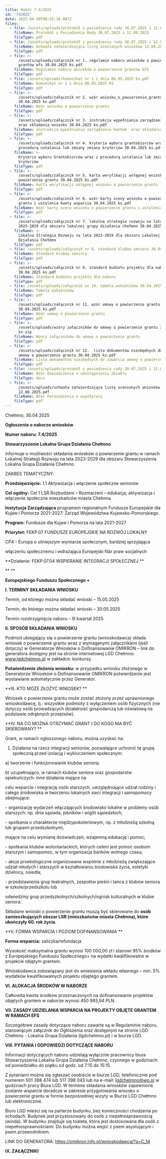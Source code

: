 ```yaml
---
title: Nabór 7.4/2025
id: '742025'
date: 2025-04-30T08:52:18.887Z
files:
  - file: /assets/uploads/protokół z posiedzenia rady 30.07.2025 i 12.08.2025.pdf
    fileName: Protokół z Posiedzenia Rady 30.07.2025 i 12.08.2025
    fileType: pdf
  - file: /assets/uploads/protokół z posiedzenia rady 30.07.2025 i 12.08.2025.pdf
    fileName: Uchwała zatwierdzająca listę ocenionych wniosków 12.08.2025
    fileType: pdf
  - file: >-
      /assets/uploads/załącznik nr 1. regulamin naboru wniosków o powierzenie
      grantów efs 30.04.2025 ks.pdf
    fileName: Regulamin naboru wniosków o powierzenie grantów EFS
    fileType: pdf
  - file: /assets/uploads/komunikat nr 1 z dnia 08.05.2025 ks.pdf
    fileName: Komunikat nr 1 z dnia 08.05.2025 KS
    fileType: pdf
  - file: >-
      /assets/uploads/załącznik nr 2. wzór wniosku_o_powierzenie_grantu
      30.04.2025 ks.pdf
    fileName: Wzór wniosku o powierzenie grantu
    fileType: pdf
  - file: >-
      /assets/uploads/załącznik nr 3. instrukcja wypełniania zarządzanie kontem 
      oraz składania wniosku 30.04.2025 ks.pdf
    fileName: Instrukcja wypełniania zarządzanie kontem  oraz składania wniosku
    fileType: pdf
  - file: >-
      /assets/uploads/załącznik nr 4. kryteria wyboru grantobiorców wraz z
      procedurą ustalania lub zmiany zmiany kryteriów 30.04.2025 ks.pdf
    fileName: >-
      Kryteria wyboru Grantobiorców wraz z procedurą ustalania lub zmiany zmiany
      kryteriów
    fileType: pdf
  - file: >-
      /assets/uploads/załącznik nr 5. karta weryfikacji wstępnej wniosku o
      powierzenie grantu 30.04.2025 ks.pdf
    fileName: Karta weryfikacji wstępnej wniosku o powierzenie grantu
    fileType: pdf
  - file: >-
      /assets/uploads/załącznik nr 6. wzór karty oceny wniosku o powierzenie
      grantu i ustalenia kwoty wsparcia 30.04.2025 ks.pdf
    fileName: Wzór karty oceny wniosku o powierzenie grantu i ustalenia kwoty wsparcia
    fileType: pdf
  - file: >-
      /assets/uploads/załącznik nr 7. lokalna strategia rozwoju na lata
      2023-2029 dla obszaru lokalnej grupy działania chełmno 30.04.2025 ks.pdf
    fileName: >-
      Lokalna Strategia Rozwoju na lata 2023-2029 dla obszaru Lokalnej Grupy
      Działania Chełmno
    fileType: pdf
  - file: /assets/uploads/załącznik nr 8. standard klubów seniora 30.04.2025 ks.pdf
    fileName: Standard klubów seniora
    fileType: pdf
  - file: >-
      /assets/uploads/załącznik nr 9. standard budżetu projektu dla naboru
      30.04.2025 ks.pdf
    fileName: Standard budżetu projektu dla naboru
    fileType: pdf
  - file: /assets/uploads/załącznik nr 10. tabela_wskaźników 30.04.2025 ks.pdf
    fileName: Tabela wskaźników
    fileType: pdf
  - file: >-
      /assets/uploads/załącznik nr 11. wzór umowy o powierzenie grantu
      30.04.2025 ks.pdf
    fileName: Wzór umowy o powierzenie grantu
    fileType: pdf
  - file: >-
      /assets/uploads/wzory załączników do umowy o powierzenie grantu 30.04.2025
      ks.zip
    fileName: Wzory załączników do umowy o powierzenie grantu
    fileType: pdf
  - file: >-
      /assets/uploads/załącznik nr 12.  lista dokumentów niezbędnych do zawarcia
      umowy o powierzenie grantu 30.04.2025 ks.pdf
    fileName: Lista dokumentów niezbędnych do zawarcia umowy o powierzenie grantu
    fileType: pdf
  - file: /assets/uploads/protokół z posiedzenia rady 30.07.2025 i 12.08.2025.pdf
    fileName: Wzór Oświadczenia o udostępnieniu obiektu
    fileType: docx
  - file: >-
      /assets/uploads/uchwała zatwierdzająca listę ocenionych wniosków
      12.08.2025.pdf
    fileName: Wzór Porozumienia o współpracy
    fileType: pdf
---
```

Chełmno, 30.04.2025

**Ogłoszenie o naborze wniosków**

**Numer naboru: 7.4/2025**

**Stowarzyszenie Lokalna Grupa Działania Chełmno**

informuje o możliwości składania wniosków o powierzenie grantu
 w ramach
 Lokalnej Strategii Rozwoju na lata 2023-2029 dla obszaru Stowarzyszenia Lokalna Grupa Działania Chełmno 

ZAKRES TEMATYCZNY: 

**Przedsięwzięcie:** 1.1 Aktywizacja i włączenie społeczne seniorów 

**Cel ogólny:** Cel  1 LSR Rozbudzeni – Rozmarzeni – edukacja, aktywizacja i włączenie społeczne mieszkańców miasta Chełmna

**Instytucja Zarządzająca** programem regionalnym Fundusze Europejskie dla Kujaw i Pomorza 2021-2027: Zarząd Województwa Kujawsko-Pomorskiego.

**Program:** Fundusze dla Kujaw i Pomorza na lata 2021-2027

**Priorytet:** FEKP.07 FUNDUSZE EUROPEJSKIE NA ROZWÓJ LOKALNY

CP4 - Europa o silniejszym wymiarze społecznym, bardziej sprzyjająca 

włączeniu społecznemu i wdrażająca Europejski filar praw socjalnych

**Działanie: FEKP.07.04 WSPIERANIE INTEGRACJI SPOŁECZNEJ
**

\*\*
\*\*

**Europejskiego Funduszu Społecznego +**

**I. TERMINY SKŁADANIA WNIOSKU**

Termin, od którego można składać wnioski –  15.05.2025

Termin, do którego można składać wnioski – 30.05.2025

Termin rozstrzygnięcia naboru – III kwartał 2025

**II. SPOSÓB SKŁADANIA WNIOSKU**

Podmiot ubiegający się o powierzenie grantu (wnioskodawca) składa wniosek o powierzenie grantu wraz z wymaganymi załącznikami (jeśli dotyczy) w Generatorze Wniosków o Dofinansowanie OMIKRON – link do generatora dostępny jest na stronie internetowej LGD Chełmno: www.lgdchelmno.pl w zakładce: konkursy.

**Potwierdzenie złożenia wniosku:** w przypadku wniosku złożonego w Generatorze Wniosków o Dofinansowanie OMIKRON potwierdzenie jest wystawiane automatycznie przez Generator. 

**III. KTO MOŻE ZŁOŻYĆ WNIOSEK? **

Wniosek o powierzenie grantu może zostać złożony przez uprawnionego wnioskodawcę, tj.: wszystkie podmioty z wyłączeniem osób fizycznych (nie dotyczy osób prowadzących działalność gospodarczą lub oświatową na podstawie odrębnych przepisów).

**IV. NA CO MOŻNA OTRZYMAĆ GRANT I DO KOGO MA BYĆ SKIEROWANY? **  

Grant, w ramach ogłoszonego naboru, można uzyskać na:

1. Działania na rzecz integracji seniorów, pozwalające uchronić tę grupę społeczną przed izolacją i wykluczeniem społecznym:

a) tworzenie i funkcjonowanie klubów seniora;

b)  uzupełniająco, w ramach klubów seniora oraz gospodarstw opiekuńczych: inne działania mające na

celu wsparcie i integrację osób starszych, uwzględniające udział rodziny i całego środowiska w tworzeniu lokalnych sieci integracji i samopomocy obejmujące:

\- organizację wydarzeń włączających środowisko lokalne w problemy osób starszych: np. dnia sąsiada, pikników i wigilii sąsiedzkich;

\- spotkania o charakterze międzypokoleniowym, np. z młodzieżą szkolną lub grupami przedszkolnymi,

mające na celu wymianę doświadczeń, wzajemną edukację i pomoc;

\- spotkania klubów wolontariackich, których celem jest pomoc osobom starszym i samopomoc, w tym organizacja banków wolnego czasu;

\- akcje proekologiczne organizowane wspólnie z młodzieżą zwiększające udział młodych i starszych w kształtowaniu środowiska życia, estetyki dzielnicy, osiedla;

\- przedstawienia grup teatralnych, zespołów pieśni i tańca z klubów seniora w szkole/przedszkolu lub

odwiedziny grup przedszkolnych/szkolnych/ognisk kulturalnych w klubie seniora.

Składane wnioski o powierzenie grantu muszą być skierowane do **osób zamieszkujących obszar LSR (mieszkańców miasta Chełmna), które ukończyły 60. rok życia.**

**V. FORMA WSPARCIA I POZIOM DOFINANSOWANIA **

**Forma wsparcia:** zaliczka/refundacja 

Wysokość maksymalna grantu wynosi 100 000,00 zł i stanowi 95% środków z Europejskiego Funduszu Społecznego+ na wydatki kwalifikowalne w projekcie objętym grantem. 

Wnioskodawca zobowiązany jest do wniesienia wkładu własnego – min. 5% wydatków kwalifikowalnych projektu objętego grantem. 

**VI. ALOKACJA ŚRODKÓW W NABORZE**

Całkowita kwota środków przeznaczonych na dofinansowanie projektów objętych grantem w naborze wynosi 450 993,94 PLN.

**VII. ZASADY UDZIELANIA WSPARCIA NA PROJEKTY OBJĘTE GRANTEM W RAMACH EFS**

Szczegółowe zasady dotyczące naboru zawarte są w Regulaminie naboru, stanowiącym załącznik do Ogłoszenia oraz dostępnym na stronie LGD Chełmno - Lokalna Grupa Działania (lgdchelmno.pl) i w biurze LGD.  

**VIII. PYTANIA I ODPOWIEDZI DOTYCZĄCE NABORU**

Informacji dotyczących naboru udzielają wyłącznie pracownicy biura Stowarzyszenia Lokalna Grupa Działania Chełmno, czynnego w godzinach: od poniedziałku do piątku od godz. od 7:15 do 15:15. 

Z pytaniami można się zgłaszać osobiście w biurze LGD, telefonicznie pod numerem 501 388 474 lub 517 398 043 lub na e-mail: lgdchelmno@wp.pl w godzinach pracy Biura LGD. W terminie składania wniosków zapewnione zostanie wsparcie doradcze w zakresie przygotowania wniosku o powierzenie grantu w formie bezpośredniej wizyty w Biurze LGD Chełmno lub elektronicznie.

Biuro LGD mieści się na parterze budynku, bez konieczności chodzenia po schodach. Budynek jest przystosowany do osób z niepełnosprawnością (winda). W budynku znajduje się toaleta, która jest dostosowana dla osób z niepełnosprawnościami. Do budynku można wejść z psem asystującym i psem przewodnikiem. 

LINK DO GENERATORA: <https://omikron.info.pl/wnioskodawca/?a=C_14>

**IX. ZAŁĄCZNIKI**
